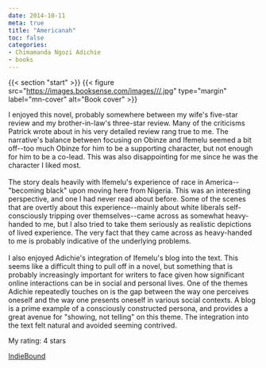 ```yaml
---
date: 2014-10-11
meta: true
title: "Americanah"
toc: false
categories:
- Chimamanda Ngozi Adichie
- books
---
```


{{< section "start" >}}
{{< figure src="https://images.booksense.com/images///.jpg" type="margin" label="mn-cover" alt="Book cover" >}}

I enjoyed this novel, probably somewhere between my wife's five-star review and my brother-in-law's three-star review. Many of the criticisms Patrick wrote about in his very detailed review rang true to me. The narrative's balance between focusing on Obinze and Ifemelu seemed a bit off--too much Obinze for him to be a supporting character, but not enough for him to be a co-lead. This was also disappointing for me since he was the character I liked most. <br /><br />The story deals heavily with Ifemelu's experience of race in America--"becoming black" upon moving here from Nigeria. This was an interesting perspective, and one I had never read about before. Some of the scenes that are overtly about this experience--mainly about white liberals self-consciously tripping over themselves--came across as somewhat heavy-handed to me, but I also tried to take them seriously as realistic depictions of lived experience. The very fact that they came across as heavy-handed to me is probably indicative of the underlying problems.<br /><br />I also enjoyed Adichie's integration of Ifemelu's blog into the text. This seems like a difficult thing to pull off in a novel, but something that is probably increasingly important for writers to face given how significant online interactions can be in social and personal lives. One of the themes Adichie repeatedly touches on is the gap between the way one perceives oneself and the way one presents oneself in various social contexts. A blog is a prime example of a consciously constructed persona, and provides a great avenue for "showing, not telling" on this theme. The integration into the text felt natural and avoided seeming contrived.

My rating: 4 stars  

[IndieBound](https://www.indiebound.org/book/)
